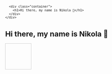 <svg fill="none" viewBox="0 0 600 300" width="600" height="300" xmlns="http://www.w3.org/2000/svg">
  <foreignObject width="100%" height="100%">
    <div xmlns="http://www.w3.org/1999/xhtml">
     <!-- <style>
        .container {
          display: flex;
          width: 100%;
          height: 300px;
          background-color: black;
          color: white;
        }
      </style> -->

      <div class="container">
        <h1>Hi there, my name is Nikola 👋</h1>
      </div>
    </div>

   </foreignObject>
      <p>
        <h1>Hi there, my name is Nikola 👋</h1>
        <image href="https://github.com/wyattbiker/wyattbiker.github.io/blob/main/images/image3.png" style="width: 100.00px; height: 100.39px;" />
      </p>


<!-- image href="images/image2.png" style="width: 20.00px; height: 18.39px;" -->
</svg>
